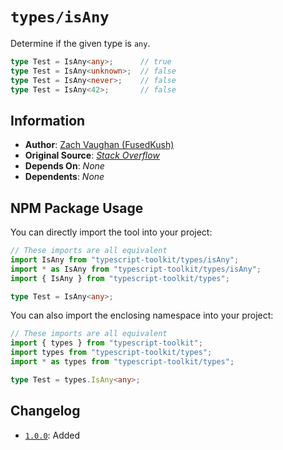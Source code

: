 # `types/isAny`
Determine if the given type is `any`.

```ts
type Test = IsAny<any>;      // true
type Test = IsAny<unknown>;  // false
type Test = IsAny<never>;    // false
type Test = IsAny<42>;       // false
```


## Information
- **Author**: [Zach Vaughan (FusedKush)](https://github.com/FusedKush)
- **Original Source**: [_Stack Overflow_](https://stackoverflow.com/questions/70545982/why-am-i-getting-type-instantiation-is-excessively-deep-and-possibly-infinite#answer-74891993)
- **Depends On**: _None_
- **Dependents**: _None_


## NPM Package Usage
You can directly import the tool into your project:
```ts
// These imports are all equivalent
import IsAny from "typescript-toolkit/types/isAny";
import * as IsAny from "typescript-toolkit/types/isAny";
import { IsAny } from "typescript-toolkit/types";

type Test = IsAny<any>;
```

You can also import the enclosing namespace into your project:
```ts
// These imports are all equivalent
import { types } from "typescript-toolkit";
import types from "typescript-toolkit/types";
import * as types from "typescript-toolkit/types";

type Test = types.IsAny<any>;
```


## Changelog
- [`1.0.0`](https://github.com/FusedKush/typescript-toolkit/releases/1.0.0): Added